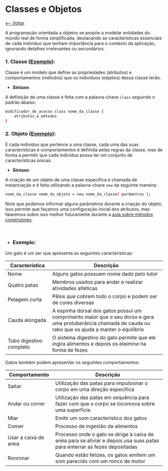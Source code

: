 # Classes e Objetos
[<-- Voltar](../README.md)

A programação orientada a objetos se propõe a modelar entidades do mundo real de forma simplificada, destacando as características essenciais de cada indivíduo que tenham importância para o contexto da aplicação, ignorando detalhes irrelevantes ou secundários.

### 1. Classe ([Exemplo](./Gato.java)):

Classe é um modelo que define as propriedades (atributos) e comportamentos (métodos) que os indivíduos (objetos) dessa classe terão.

- **Sintaxe**:

A definição de uma classe é feita com a palavra-chave ```class``` seguindo o padrão abaixo:

```bash
modificador_de_acesso class nome_da_classe {
    atributos_e_métodos
}
```

### 2. Objeto ([Exemplo](./ClassesEObjetos.java)):

É cada indivíduo que pertence a uma classe, cada uma das suas características e comportamentos é definida pelas regras da classe, mas de forma a permitir que cada indivíduo possa ter um conjunto de características únicas.

- **Sintaxe**:

A criação de um objeto de uma classe específica é chamada de instanciação e é feita utilizando a palavra-chave ```new``` da seguinte maneira:

```bash
nome_da_classe nome_do_objeto = new nome_da_classe( parâmetros );
```

Note que podemos informar alguns parâmetros durante a criação do objeto, isso permite que façamos uma configuração inicial dos atributos, mas falaremos sobre isso melhor futuramente durante a [aula sobre métodos construtores](../construtores/README.md).

<br>

- ### **Exemplo**:

Um gato é um ser que apresenta as seguintes características:

| Característica | Descrição |
|----------------|-----------|
| Nome | Alguns gatos possuem nome dado pelo tutor |
| Quatro patas | Membros usados para andar e realizar atividades atléticas |
| Pelagem curta | Pêlos que cobrem todo o corpo e podem ser de cores diversas |
| Cauda alongada | A espinha dorsal dos gatos possui um comprimento maior que o seu dorso e gera uma protuberância chamada de cauda ou rabo que os ajuda a manter o equilíbrio |
| Tubo digestivo completo | O sistema digestivo do gato permite que ele ingira alimentos e depois os eleimine na forma de fezes |

Gatos também podem apresentar os seguintes comportamentos:

| Comportamento | Descrição |
|---------------|-----------|
| Saltar | Utilização das patas para impulsionar o corpo em uma direção específica |
| Andar ou correr | Utilização das patas em sequência para fazer com que o corpo se locomova sobre uma superfície |
| Miar | Emitir um som característico dos gatos |
| Comer | Processo de ingestão de alimentos |
| Usar a caixa de areia | Processo onde o gato se dirige à caixa de areia para se aliviar e depois usa suas patas para enterrar as fezes depositadas |
| Ronronar | Quando estão felizes, os gatos emitem um som parecido com um ronco de motor |